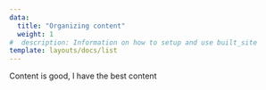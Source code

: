 ```yaml
---
data:
  title: "Organizing content"
  weight: 1
#  description: Information on how to setup and use built_site
template: layouts/docs/list
---
```


Content is good, I have the best content